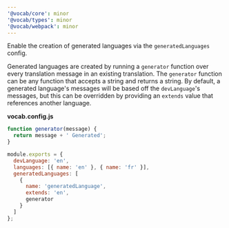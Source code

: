 ```yaml
---
'@vocab/core': minor
'@vocab/types': minor
'@vocab/webpack': minor
---
```


Enable the creation of generated languages via the `generatedLanguages` config.

Generated languages are created by running a `generator` function over every translation message in an existing translation.
The `generator` function can be any function that accepts a string and returns a string.
By default, a generated language's messages will be based off the `devLanguage`'s messages, but this can be overridden by providing an `extends` value that references another language.

**vocab.config.js**

```js
function generator(message) {
  return message + ' Generated';
}

module.exports = {
  devLanguage: 'en',
  languages: [{ name: 'en' }, { name: 'fr' }],
  generatedLanguages: [
    {
      name: 'generatedLanguage',
      extends: 'en',
      generator
    }
  ]
};
```
